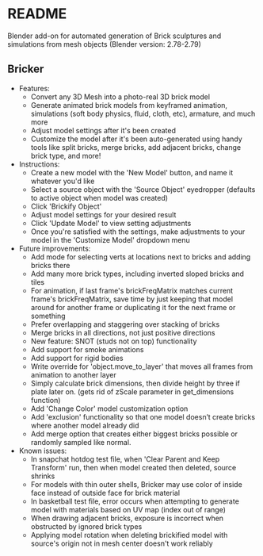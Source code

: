 # README

Blender add-on for automated generation of Brick sculptures and simulations from mesh objects (Blender version: 2.78-2.79)

## Bricker
  * Features:
      * Convert any 3D Mesh into a photo-real 3D brick model
      * Generate animated brick models from keyframed animation, simulations (soft body physics, fluid, cloth, etc), armature, and much more
      * Adjust model settings after it's been created
      * Customize the model after it's been auto-generated using handy tools like split bricks, merge bricks, add adjacent bricks, change brick type, and more!
  * Instructions:
      * Create a new model with the 'New Model' button, and name it whatever you'd like
      * Select a source object with the 'Source Object' eyedropper (defaults to active object when model was created)
      * Click 'Brickify Object'
      * Adjust model settings for your desired result
      * Click 'Update Model' to view setting adjustments
      * Once you're satisfied with the settings, make adjustments to your model in the 'Customize Model' dropdown menu
  * Future improvements:
      * Add mode for selecting verts at locations next to bricks and adding bricks there
      * Add many more brick types, including inverted sloped bricks and tiles
      * For animation, if last frame's brickFreqMatrix matches current frame's brickFreqMatrix, save time by just keeping that model around for another frame or duplicating it for the next frame or something
      * Prefer overlapping and staggering over stacking of bricks
      * Merge bricks in all directions, not just positive directions
      * New feature: SNOT (studs not on top) functionality
      * Add support for smoke animations
      * Add support for rigid bodies
      * Write override for 'object.move_to_layer' that moves all frames from animation to another layer
      * Simply calculate brick dimensions, then divide height by three if plate later on. (gets rid of zScale parameter in get_dimensions function)
      * Add 'Change Color' model customization option
      * Add 'exclusion' functionality so that one model doesn’t create bricks where another model already did
      * Add merge option that creates either biggest bricks possible or randomly sampled like normal.
  * Known issues:
      * In snapchat hotdog test file, when 'Clear Parent and Keep Transform' run, then when model created then deleted, source shrinks
      * For models with thin outer shells, Bricker may use color of inside face instead of outside face for brick material
      * In basketball test file, error occurs when attempting to generate model with materials based on UV map (index out of range)
      * When drawing adjacent bricks, exposure is incorrect when obstructed by ignored brick types
      * Applying model rotation when deleting brickified model with source's origin not in mesh center doesn't work reliably

